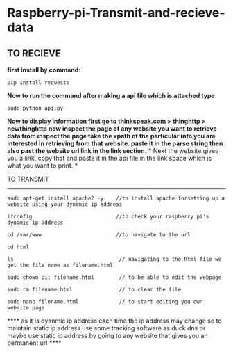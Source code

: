 # Raspberry-pi-Transmit-and-recieve-data

## TO RECIEVE


**first install by command:**
```
pip install requests
```

**Now to run the command after making a api file which is attached type**
```
sudo python api.py
```

**Now to display information first go to thinkspeak.com > thinghttp > newthinghttp 
now inspect the page of any website you want to retrieve data from inspect the page take the xpath of the particular info you are interested in retrieving from that website.
paste it in the parse string then also past the website url link in the link section.**
*
Next the website gives you a link, copy that and paste it in the api file in the link space which is what you want to print.
*





TO TRANSMIT
-- --------
```
sudo apt-get install apache2 -y    //to install apache forsetting up a website using your dynamic ip address

ifconfig                           //to check your raspberry pi's dynamic ip address 

cd /var/www                        //to navigate to the url

cd html

ls                                  // navigating to the html file we get the file name as filename.html

sudo chown pi: filename.html        // to be able to edit the webpage 

sudo rm filename.html               // to clear the file

sudo nano filename.html             // to start editing you own website page
```

**** as it is dyanmic ip address each time the ip address may change so to maintain static ip address use some tracking software as duck dns or maybe use static ip address
by going to any website that gives you an permanent url ****







